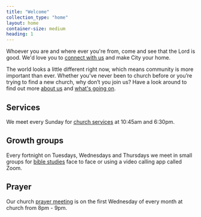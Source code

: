 ```yaml
---
title: "Welcome"
collection_type: "home"
layout: home
container-size: medium
heading: 1
---
```


Whoever you are and where ever you're from, come and see that the Lord is good. We'd love you to <a href="/connect/">connect with us</a> and make City your home.

The world looks a little different right now, which means community is more important than ever. Whether you’ve never been to church before or you’re trying to find a new church, why don’t you join us? Have a look around to find out more <a href="/about/">about us</a> and <a href="/whats-on/">what's going on</a>.

<div class="flex-row justify-center align-stretch">
  <div class="flex-small sm-one-third">
    <div class="card bg-primary text-center">
      <h2>Services</h2>
      <p>We meet every Sunday for <a href="/sunday/">church services</a> at 10:45am and 6:30pm.</p>
    </div>
  </div>
  <div class="flex-small sm-one-third">
    <div class="card bg-dark text-center">
      <h2>Growth groups</h2>
      <p>Every fortnight on Tuesdays, Wednesdays and Thursdays we meet in small groups for <a href="/whats-on/#growth-group">bible studies</a> face to face or using a video calling app called Zoom.</p>
    </div>
  </div>
  <div class="flex-small sm-one-third">
    <div class="card bg-secondary text-center">
      <h2>Prayer</h2>
      <p>Our church <a class="text-link" href="/whats-on/#prayer">prayer meeting</a> is on the first Wednesday of every month at church from 8pm - 9pm.</p>
    </div>
  </div>
</div>
